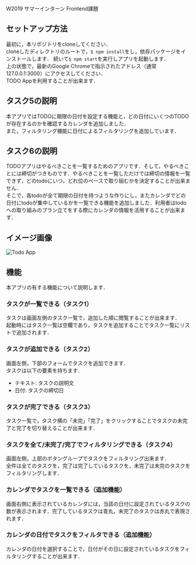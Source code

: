 W2019 サマーインターン Frontend課題

## セットアップ方法
最初に，本リポジトリをcloneしてください．  
cloneしたディレクトリのルートで，`$ npm install`をし，依存パッケージをインストールします．
続いて`$ npm start`を実行しアプリを起動します．  
上の状態で，最新のGoogle Chromeで指示されたアドレス（通常127.0.0.1:3000）にアクセスしてください．  
TODO Appを利用することが出来ます．  

## タスク5の説明
本アプリではTODOに期限の日付を設定する機能と，どの日付にいくつのTODOが存在するのかを確認するカレンダを追加しました．  
また，フィルタリング機能に日付によるフィルタリングを追加しています．  

## タスク6の説明
TODOアプリはやるべきことを一覧するためのアプリです．そして，やるべきことには締切がつきものです．やるべきことを一覧しただけでは締切の情報を一覧できず，どのtodoにいつ，どれ位のペースで取り組むかを決定することが出来ません．  
そこで，各todoが全て期限の日付を持つような作りにし，またカレンダでどの日付にtodoが集中しているかを一覧できる機能を追加しました．利用者はtodoへの取り組みのプラン立てをする際にカレンダの情報を活用することが出来ます．  

## イメージ画像
![Todo App](https://user-images.githubusercontent.com/38273766/60575707-ffa31f80-9db6-11e9-83e3-7e6df5d04041.png)

## 機能
本アプリの有する機能について説明します．  

### タスクが一覧できる（タスク1）
タスクは画面左側のタスク一覧で，追加した順に閲覧することが出来ます．  
起動時にはタスク一覧は空欄であり，タスクを追加することでタスク一覧にリストで追加されます．  

### タスクが追加できる（タスク2）
画面左側，下部のフォームでタスクを追加できます．  
タスクは以下の要素を持ちます．  

+ テキスト: タスクの説明文
+ 日付: タスクの締切日

### タスクが完了できる（タスク3）
タスク一覧で，タスク横の「未完」「完了」をクリックすることでタスクの未完了と完了を切り替えることが出来ます．  

### タスクを全て/未完了/完了でフィルタリングできる（タスク4）
画面左側，上部のボタングループでタスクをフィルタリング出来ます．  
全件は全てのタスクを，完了は完了しているタスクを，未完了は未完のタスクをフィルタリングします．  

### カレンダでタスクを一覧できる（追加機能）
画面右側に表示されているカレンダには，当該の日付に設定されているタスクの数が表示されます．完了しているタスクは青丸，未完了のタスクは赤丸で表現されます．  

### カレンダの日付でタスクをフィルタできる（追加機能）
カレンダの日付を選択することで，日付がその日に設定されているタスクをフィルタリングすることが出来ます．  
